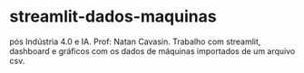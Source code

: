 # streamlit-dados-maquinas
pós Indústria 4.0 e IA. Prof: Natan Cavasin. Trabalho com streamlit, dashboard e gráficos com os dados de máquinas importados de um arquivo csv.
